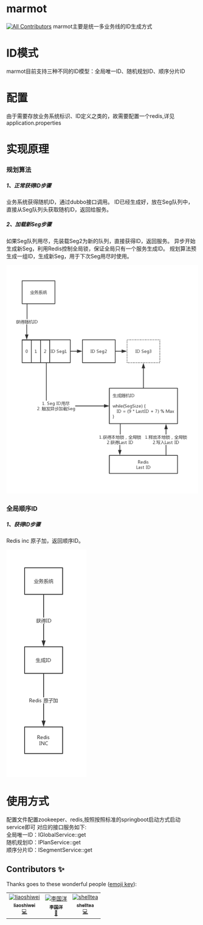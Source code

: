 # marmot
[![All Contributors](https://img.shields.io/badge/all_contributors-3-orange.svg?style=flat-square)](#contributors)
marmot主要是统一多业务线的ID生成方式
# ID模式
marmot目前支持三种不同的ID模型：全局唯一ID、随机规划ID、顺序分片ID
# 配置
由于需要存放业务系统标识、ID定义之类的，故需要配置一个redis,详见application.properties
# 实现原理
### 规划算法
##### 1、正常获得ID步骤
  业务系统获得随机ID，通过dubbo接口调用。
  ID已经生成好，放在Seg队列中，直接从Seg队列头获取随机ID，返回给服务。
##### 2、加载新Seg步骤
  如果Seg队列用尽，先装载Seg2为新的队列，直接获得ID，返回服务。
  异步开始生成新Seg，利用Redis控制全局锁，保证全局只有一个服务生成ID。
  规划算法预生成一组ID，生成新Seg，用于下次Seg用尽时使用。
  
![规划算法](https://github.com/kaishustory/marmot/blob/master/plan.png)
### 全局顺序ID
##### 1、获得ID步骤
  Redis inc 原子加，返回顺序ID。
  
![全局顺序ID](https://github.com/kaishustory/marmot/blob/master/global.png)
# 使用方式
配置文件配置zookeeper、redis,按照按照标准的springboot启动方式启动service即可
对应的接口服务如下:<br/>
  全局唯一ID：IGlobalService::get<br/>
  随机规划ID：IPlanService::get<br/>
  顺序分片ID：ISegmentService::get

## Contributors ✨

Thanks goes to these wonderful people ([emoji key](https://allcontributors.org/docs/en/emoji-key)):

<!-- ALL-CONTRIBUTORS-LIST:START - Do not remove or modify this section -->
<!-- prettier-ignore -->
<table>
  <tr>
    <td align="center"><a href="https://github.com/liaoshiwei"><img src="https://avatars1.githubusercontent.com/u/55678628?v=4" width="100px;" alt="liaoshiwei"/><br /><sub><b>liaoshiwei</b></sub></a><br /><a href="https://github.com/kaishustory/marmot/commits?author=liaoshiwei" title="Code">💻</a></td>
    <td align="center"><a href="https://github.com/liguoyangik"><img src="https://avatars3.githubusercontent.com/u/55503412?v=4" width="100px;" alt="李国洋"/><br /><sub><b>李国洋</b></sub></a><br /><a href="#design-liguoyangik" title="Design">🎨</a></td>
    <td align="center"><a href="http://shelltea.github.io"><img src="https://avatars2.githubusercontent.com/u/864375?v=4" width="100px;" alt="shelltea"/><br /><sub><b>shelltea</b></sub></a><br /><a href="https://github.com/kaishustory/marmot/commits?author=shelltea" title="Code">💻</a></td>
  </tr>
</table>

<!-- ALL-CONTRIBUTORS-LIST:END -->

